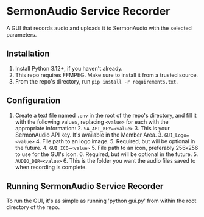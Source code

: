 # SermonAudio Service Recorder

A GUI that records audio and uploads it to SermonAudio with the selected parameters.

## Installation
1. Install Python 3.12+, if you haven't already.  
1. This repo requires FFMPEG. Make sure to install it from a trusted source.  
1. From the repo's directory, run `pip install -r requirements.txt`.  

## Configuration
1. Create a text file named `.env` in the root of the repo's directory, and fill it with the following values, replacing `<value>` for each with the appropriate information:
   2. `SA_API_KEY=<value>`
      3. This is your SermonAudio API key. It's available in the Member Area.
   3. `GUI_Logo=<value>`
      4. File path to an logo image.
      5. Required, but will be optional in the future.
   4. `GUI_ICO=<value>`
      5. File path to an icon, preferably 256x256 to use for the GUI's icon.
      6. Required, but will be optional in the future.
   5. `AUDIO_DIR=<value>`
      6. This is the folder you want the audio files saved to when recording is complete.

## Running SermonAudio Service Recorder
To run the GUI, it's as simple as running 'python gui.py' from within the root directory of the repo.
